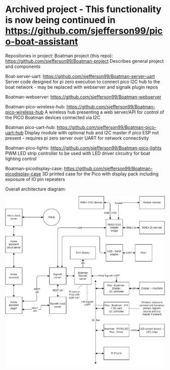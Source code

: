 # Archived project - This functionality is now being continued in https://github.com/sjefferson99/pico-boat-assistant

Repositories in project:
Boatman project (this repo): https://github.com/sjefferson99/Boatman-project
Describes general project and components

Boat-server-uart: https://github.com/sjefferson99/Boatman-server-uart
Server code designed for pi zero execution to connect pico I2C hub to the boat network - may be replaced with webserver and signalk plugin repos

Boatman-webserver: https://github.com/sjefferson99/Boatman-webserver

Boatman-pico-wireless-hub: https://github.com/sjefferson99/Boatman-pico-wireless-hub
A wireless hub presenting a web server/API for control of the PICO Boatman devices connected via I2C

Boatman pico-uart-hub: https://github.com/sjefferson99/Boatman-pico-uart-hub
Display module with optional hub and I2C master if pico ESP not present - requires pi zero server over UART for network connectivity

Boatman-pico-lights: https://github.com/sjefferson99/Boatman-pico-lights
PWM LED strip controller to be used with LED driver circuitry for boat lighting control

Boatman-picodisplay-case: https://github.com/sjefferson99/Boatman-picodisplay-case
3D printed case for the Pico with display pack including exposure of IO pin repeaters

Overall architecture diagram:


![Architecture diagram](https://github.com/sjefferson99/Boatman-project/blob/master/Boatman%20network.drawio.png)
